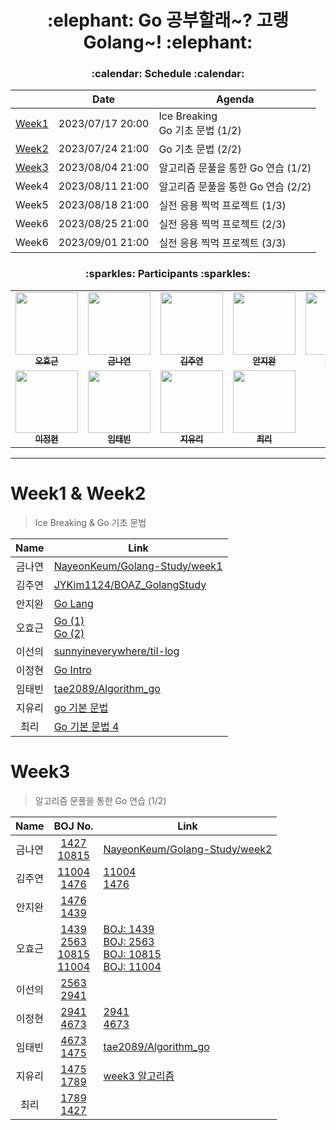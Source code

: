 <h1 align='center'>:elephant: Go 공부할래~? 고랭Golang~! :elephant:</h1>

<h3 align='center'>:calendar: Schedule :calendar:</h3>

<div align='center'>

||Date|Agenda|
|:-:|:-:|-|
|[Week1](https://github.com/BOAZ-bigdata/23_2_Golang#week1--week2)|2023/07/17 20:00|Ice Breaking</br>Go 기초 문법 (1/2)|
|[Week2](https://github.com/BOAZ-bigdata/23_2_Golang#week1--week2)|2023/07/24 21:00|Go 기초 문법 (2/2)|
|[Week3](https://github.com/BOAZ-bigdata/23_2_Golang#week3)|2023/08/04 21:00|알고리즘 문풀을 통한 Go 연습 (1/2)|
|Week4|2023/08/11 21:00|알고리즘 문풀을 통한 Go 연습 (2/2)|
|Week5|2023/08/18 21:00|실전 응용 찍먹 프로젝트 (1/3)|
|Week6|2023/08/25 21:00|실전 응용 찍먹 프로젝트 (2/3)|
|Week6|2023/09/01 21:00|실전 응용 찍먹 프로젝트 (3/3)|

</div>

<h3 align='center'>:sparkles: Participants :sparkles:</h3>

<table align='center'>
    <tbody>
        <tr>
            <td align="center" valign="top" width="14.28%"><a href="https://github.com/Zerohertz"><img src="https://avatars.githubusercontent.com/u/42334717?v=4" width="100px;"/><br/><sub><b>오효근</b></sub></a><br/></td>
            <td align="center" valign="top" width="14.28%"><a href="https://github.com/NayeonKeum"><img src="https://avatars.githubusercontent.com/u/68985625?v=4" width="100px;"/><br/><sub><b>금나연</b></sub></a><br/></td>
            <td align="center" valign="top" width="14.28%"><a href="https://github.com/JYKim1124"><img src="https://avatars.githubusercontent.com/u/123856816?v=4" width="100px;"/><br/><sub><b>김주연</b></sub></a><br/></td>
            <td align="center" valign="top" width="14.28%"><a href="https://github.com/synoti21"><img src="https://avatars.githubusercontent.com/u/58936172?v=4" width="100px;"/><br/><sub><b>안지완</b></sub></a><br/></td>
            <td align="center" valign="top" width="14.28%"><a href="https://github.com/sunnyineverywhere"><img src="https://avatars.githubusercontent.com/u/80109963?v=4" width="100px;"/><br/><sub><b>이선의</b></sub></a><br/></td>
        </tr>
        <tr>
            <td align="center" valign="top" width="14.28%"><a href="https://github.com/jeonghyeonee"><img src="https://avatars.githubusercontent.com/u/33801356?v=4" width="100px;"/><br/><sub><b>이정현</b></sub></a><br/></td>
            <td align="center" valign="top" width="14.28%"><a href="https://github.com/tae2089"><img src="https://avatars.githubusercontent.com/u/43431864?v=4" width="100px;"/><br/><sub><b>임태빈</b></sub></a><br/></td>
            <td align="center" valign="top" width="14.28%"><a href="https://github.com/ur2e"><img src="https://avatars.githubusercontent.com/u/45191069?v=4" width="100px;"/><br/><sub><b>지유리</b></sub></a><br/></td>
            <td align="center" valign="top" width="14.28%"><a href="https://github.com/ChoiRhee"><img src="https://avatars.githubusercontent.com/u/65180076?v=4" width="100px;"/><br/><sub><b>최리</b></sub></a><br/></td>
        </tr>
    </tbody>
</table>

---

# Week1 & Week2

> Ice Breaking & Go 기초 문법

<div align='center'>

|Name|Link|
|:-:|-|
|금나연|[NayeonKeum/Golang-Study/week1](https://github.com/NayeonKeum/Golang-Study/blob/main/week1/README.md)|
|김주연|[JYKim1124/BOAZ_GolangStudy](https://github.com/JYKim1124/BOAZ_GolangStudy)
|안지완|[Go Lang](https://summer-carpenter-efa.notion.site/Go-Lang-755ce93a9daa48498d9315d1b911bbd1)
|오효근|[Go (1)](https://zerohertz.github.io/go-1/)</br>[Go (2)](https://zerohertz.github.io/go-2/)|
|이선의|[sunnyineverywhere/til-log](https://github.com/sunnyineverywhere/til-log/blob/main/go/Grammar.md)|
|이정현|[Go Intro](https://jeonghyeonee.github.io/ko/go/2023/08/01/Go-Intro.html)|
|임태빈|[tae2089/Algorithm_go](https://github.com/tae2089/Algorithm_go)|
|지유리|[go 기본 문법](https://miniature-alfalfa-c84.notion.site/go-8d960f8ce1f24690ad7de316d2f05cc1)|
|최리|[Go 기본 문법 4](https://rchoi-19-4-2.tistory.com/m/198)

</div>

# Week3

> 알고리즘 문풀을 통한 Go 연습 (1/2)

<div align='center'>

|Name|BOJ No.|Link|
|:-:|:-:|-|
|금나연|[1427](https://www.acmicpc.net/problem/1427)<br>[10815](https://www.acmicpc.net/problem/10815)|[NayeonKeum/Golang-Study/week2](https://github.com/NayeonKeum/Golang-Study/blob/main/week2)|
|김주연|[11004](https://www.acmicpc.net/problem/11004)<br>[1476](https://www.acmicpc.net/problem/1476)|[11004](https://github.com/JYKim1124/Algorithm/tree/main/BOJ/GO/Silver/11004)<br>[1476](https://github.com/JYKim1124/Algorithm/tree/main/BOJ/GO/Silver/1476)|
|안지완|[1476](https://www.acmicpc.net/problem/1476)<br>[1439](https://www.acmicpc.net/problem/1439)||
|오효근|[1439](https://www.acmicpc.net/problem/1439)<br>[2563](https://www.acmicpc.net/problem/2563)<br>[10815](https://www.acmicpc.net/problem/10815)<br>[11004](https://www.acmicpc.net/problem/11004)|[BOJ: 1439](https://zerohertz.github.io/boj-1439/)</br>[BOJ: 2563](https://zerohertz.github.io/boj-2563/)</br>[BOJ: 10815](https://zerohertz.github.io/boj-10815/)</br>[BOJ: 11004](https://zerohertz.github.io/boj-11004/)|
|이선의|[2563](https://www.acmicpc.net/problem/2563)<br>[2941](https://www.acmicpc.net/problem/2941)||
|이정현|[2941](https://www.acmicpc.net/problem/2941)<br>[4673](https://www.acmicpc.net/problem/4673)|[2941](https://github.com/jeonghyeonee/Go/tree/634602a2e905d0a3079eb65904f37697137f9566/baekjoon/2941)<br>[4673](https://github.com/jeonghyeonee/Go/tree/634602a2e905d0a3079eb65904f37697137f9566/baekjoon/4673)|
|임태빈|[4673](https://www.acmicpc.net/problem/4673)<br>[1475](https://www.acmicpc.net/problem/1475)|[tae2089/Algorithm_go](https://github.com/tae2089/Algorithm_go/tree/main/backjun)|
|지유리|[1475](https://www.acmicpc.net/problem/1475)<br>[1789](https://www.acmicpc.net/problem/1789)| [week3 알고리즘](https://github.com/ur2e/learngo/tree/main/study/week2) 
|최리|[1789](https://www.acmicpc.net/problem/1789)<br>[1427](https://www.acmicpc.net/problem/1427)||

</div>
